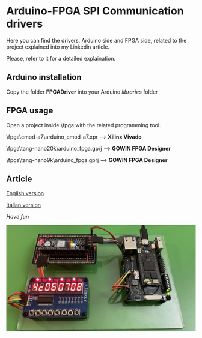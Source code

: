 # Arduino-FPGA SPI Communication drivers
Here you can find the drivers, Arduino side and FPGA side, related to the project explained into my Linkedin article.

Please, refer to it for a detailed explaination.

## Arduino installation
Copy the folder **FPGADriver** into your Arduino *libraries* folder

## FPGA usage
Open a project inside \fpga with the related programming tool.

\fpga\cmod-a7\arduino_cmod-a7.xpr --> **Xilinx Vivado**

\fpga\tang-nano20k\arduino_fpga.gprj --> **GOWIN FPGA Designer**

\fpga\tang-nano9k\arduino_fpga.gprj --> **GOWIN FPGA Designer**

## Article

<a href="https://www.linkedin.com/pulse/arduino-pro-fpga-perfect-marriage-extreme-tasks-lets-how-nardella-mqfxf" target="_blank">English version</a>

<a href="https://www.linkedin.com/pulse/arduino-pro-fpga-un-matrimonio-perfetto-per-compiti-estremi-nardella-xos3f" target="_blank">Italian version</a>

*Have fun*

![](./img/prototype.jpg)
